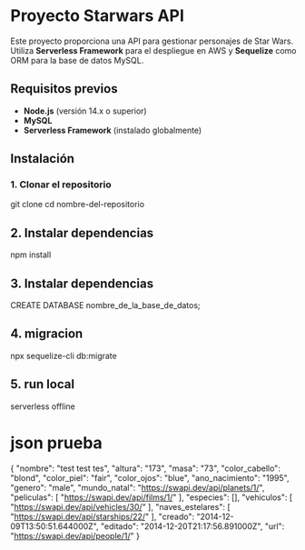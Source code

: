 # Proyecto Starwars API

Este proyecto proporciona una API para gestionar personajes de Star Wars. Utiliza **Serverless Framework** para el despliegue en AWS y **Sequelize** como ORM para la base de datos MySQL.

## Requisitos previos
- **Node.js** (versión 14.x o superior)
- **MySQL**
- **Serverless Framework** (instalado globalmente)

## Instalación

### 1. Clonar el repositorio
git clone <url-del-repositorio>
cd nombre-del-repositorio

## 2. Instalar dependencias
npm install

## 3. Instalar dependencias
CREATE DATABASE nombre_de_la_base_de_datos;

## 4. migracion

npx sequelize-cli db:migrate

## 5. run local

serverless offline

# json prueba

 {
        "nombre": "test test tes",
        "altura": "173",
        "masa": "73",
        "color_cabello": "blond",
        "color_piel": "fair",
        "color_ojos": "blue",
        "ano_nacimiento": "1995",
        "genero": "male",
        "mundo_natal": "https://swapi.dev/api/planets/1/",
        "peliculas": [
            "https://swapi.dev/api/films/1/"
        ],
        "especies": [],
        "vehiculos": [
            "https://swapi.dev/api/vehicles/30/"
        ],
        "naves_estelares": [
            "https://swapi.dev/api/starships/22/"
        ],
        "creado": "2014-12-09T13:50:51.644000Z",
        "editado": "2014-12-20T21:17:56.891000Z",
        "url": "https://swapi.dev/api/people/1/"
}